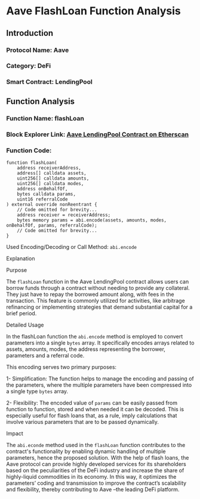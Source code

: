 # Aave FlashLoan Function Analysis

## Introduction

### Protocol Name: Aave
### Category: DeFi
### Smart Contract: LendingPool

## Function Analysis

### Function Name: flashLoan
### Block Explorer Link:  [Aave LendingPool Contract on Etherscan](https://etherscan.io/address/0x398ec7346dcD622eDc5ae82352F02bE94C62d119#code)

### Function Code:
```solidity
function flashLoan(
    address receiverAddress,
    address[] calldata assets,
    uint256[] calldata amounts,
    uint256[] calldata modes,
    address onBehalfOf,
    bytes calldata params,
    uint16 referralCode
) external override nonReentrant {
    // Code omitted for brevity...
    address receiver = receiverAddress;
    bytes memory params = abi.encode(assets, amounts, modes, onBehalfOf, params, referralCode);
    // Code omitted for brevity...
}
```
Used Encoding/Decoding or Call Method: `abi.encode`

Explanation

Purpose

The `flashLoan` function in the Aave LendingPool contract allows users can borrow funds through a contract without needing to provide any collateral. They just have to repay the borrowed amount along, with fees in the transaction. This feature is commonly utilized for activities, like arbitrage refinancing or implementing strategies that demand substantial capital for a brief period.

Detailed Usage

In the flashLoan function the `abi.encode` method is employed to convert parameters into a single `bytes` array. It specifically encodes arrays related to assets, amounts, modes, the address representing the borrower, parameters and a referral code.


This encoding serves two primary purposes:

1- Simplification: The function helps to manage the encoding and passing of the parameters, where the multiple parameters have been compressed into a single type `bytes` array.

2- Flexibility: The encoded value of `params` can be easily passed from function to function, stored and when needed it can be decoded. This is especially useful for flash loans that, as a rule, imply calculations that involve various parameters that are to be passed dynamically.

Impact

The `abi.econde` method used in the `flashLoan` function contributes to the contract's functionality by enabling dynamic handling of multiple parameters, hence the proposed solution. With the help of flash loans, the Aave protocol can provide highly developed services for its shareholders based on the peculiarities of the DeFi industry and increase the share of highly-liquid commodities in its economy. In this way, it optimizes the parameters’ coding and transmission to improve the contract’s scalability and flexibility, thereby contributing to Aave –the leading DeFi platform.
